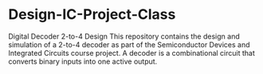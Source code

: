 # Design-IC-Project-Class
Digital Decoder 2-to-4 Design This repository contains the design and simulation of a 2-to-4 decoder as part of the Semiconductor Devices and Integrated Circuits course project. A decoder is a combinational circuit that converts binary inputs into one active output.
